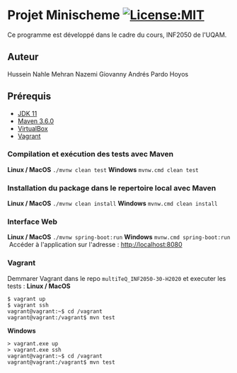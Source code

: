 # Projet Minischeme [![License:MIT](https://img.shields.io/badge/License-MIT-blue.svg)](https://opensource.org/licenses/MIT)

Ce programme est développé dans le cadre du cours, INF2050 de l'UQAM.


## Auteur 

Hussein Nahle
Mehran Nazemi
Giovanny Andrés Pardo Hoyos

## Prérequis
-  [JDK 11](https://www.oracle.com/java/technologies/javase-jdk11-downloads.html)
-  [Maven 3.6.0](https://maven.apache.org/docs/3.6.0/release-notes.html)
-  [VirtualBox](https://www.virtualbox.org/wiki/Downloads)
-  [Vagrant](https://www.vagrantup.com/downloads.html)
​
### Compilation et exécution des tests avec Maven
**Linux / MacOS**
```./mvnw clean test```
**Windows**
```mvnw.cmd clean test```
​
### Installation du package dans le repertoire local avec Maven
**Linux / MacOS**
```./mvnw clean install```
**Windows**
```mvnw.cmd clean install```
​
### Interface Web
**Linux / MacOS**
```./mvnw spring-boot:run```
**Windows**
```mvnw.cmd spring-boot:run```
​
Accéder à l'application sur l'adresse : [http://localhost:8080](http://localhost:8080)
​
### Vagrant 
Demmarer Vagrant dans le repo `multiTeQ_INF2050-30-H2020` et executer les tests :
**Linux / MacOS**
```
$ vagrant up
$ vagrant ssh
vagrant@vagrant:~$ cd /vagrant
vagrant@vagrant:/vagrant$ mvn test
```
**Windows**
```
> vagrant.exe up
> vagrant.exe ssh
vagrant@vagrant:~$ cd /vagrant
vagrant@vagrant:/vagrant$ mvn test
```
